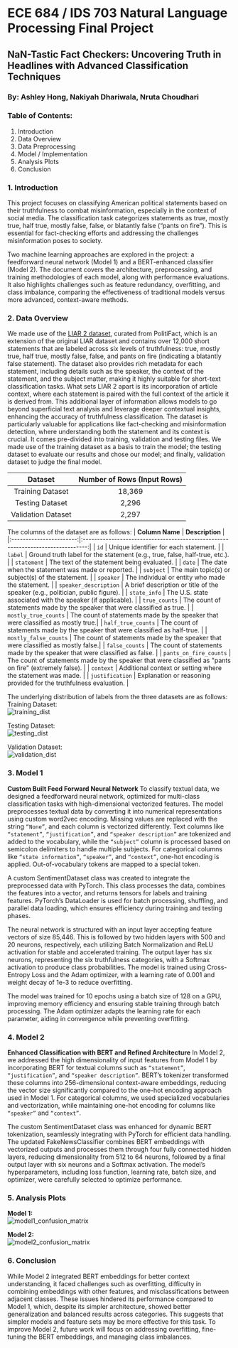 # ECE 684 / IDS 703 Natural Language Processing Final Project 

## NaN-Tastic Fact Checkers: Uncovering Truth in Headlines with Advanced Classification Techniques
### By: Ashley Hong, Nakiyah Dhariwala, Nruta Choudhari

### Table of Contents:
1. Introduction
2. Data Overview
3. Data Preprocessing
4. Model / Implementation
5. Analysis Plots
6. Conclusion

### 1. Introduction
This project focuses on classifying American political statements based on their truthfulness to combat misinformation, especially in the context of social media. The classification task categorizes statements as true, mostly true, half true, mostly false, false, or blatantly false (“pants on fire”). This is essential for fact-checking efforts and addressing the challenges misinformation poses to society.

Two machine learning approaches are explored in the project: a feedforward neural network (Model 1) and a BERT-enhanced classifier (Model 2). The document covers the architecture, preprocessing, and training methodologies of each model, along with performance evaluations. It also highlights challenges such as feature redundancy, overfitting, and class imbalance, comparing the effectiveness of traditional models versus more advanced, context-aware methods.


### 2. Data Overview
We made use of the [LIAR 2 dataset](https://paperswithcode.com/dataset/liar2), curated from PolitiFact, which is an extension of the original LIAR dataset and contains over 12,000 short statements that are labeled across six levels of truthfulness: true, mostly true, half true, mostly false, false, and pants on fire (indicating a blatantly false statement). The dataset also provides rich metadata for each statement, including details such as the speaker, the context of the statement, and the subject matter, making it highly suitable for short-text classification tasks.
What sets LIAR 2 apart is its incorporation of article context, where each statement is paired with the full context of the article it is derived from. This additional layer of information allows models to go beyond superficial text analysis and leverage deeper contextual insights, enhancing the accuracy of truthfulness classification. The dataset is particularly valuable for applications like fact-checking and misinformation detection, where understanding both the statement and its context is crucial.
It comes pre-divided into training, validation and testing files. We made use of the training dataset as a basis to train the model; the testing dataset to evaluate our results and chose our model; and finally, validation dataset to judge the final model.

|      Dataset      | Number of Rows (Input Rows) |
|:-----------------:|:---------------------------:|
| Training Dataset  |           18,369           |
| Testing Dataset   |           2,296            |
| Validation Dataset|           2,297            |

The columns of the dataset are as follows:
| **Column Name**        | **Description**                                                                 |
|:-----------------------:|:-------------------------------------------------------------------------------:|
| `id`                   | Unique identifier for each statement.                                           |
| `label`                | Ground truth label for the statement (e.g., true, false, half-true, etc.).      |
| `statement`            | The text of the statement being evaluated.                                      |
| `date`                 | The date when the statement was made or reported.                               |
| `subject`              | The main topic(s) or subject(s) of the statement.                               |
| `speaker`              | The individual or entity who made the statement.                                |
| `speaker_description`  | A brief description or title of the speaker (e.g., politician, public figure).  |
| `state_info`           | The U.S. state associated with the speaker (if applicable).                    |
| `true_counts`          | The count of statements made by the speaker that were classified as true.       |
| `mostly_true_counts`   | The count of statements made by the speaker that were classified as mostly true.|
| `half_true_counts`     | The count of statements made by the speaker that were classified as half-true.  |
| `mostly_false_counts`  | The count of statements made by the speaker that were classified as mostly false.|
| `false_counts`         | The count of statements made by the speaker that were classified as false.      |
| `pants_on_fire_counts` | The count of statements made by the speaker that were classified as "pants on fire" (extremely false). |
| `context`              | Additional context or setting where the statement was made.                     |
| `justification`        | Explanation or reasoning provided for the truthfulness evaluation.              |

The underlying distribution of labels from the three datasets are as follows:
Training Dataset:  
![training_dist](results/label_distribution_train.png)

Testing Dataset:  
![testing_dist](results/label_distribution_test.png)

Validation Dataset:  
![validation_dist](results/label_distribution_validation.png)


### 3. Model 1
**Custom Built Feed Forward Neural Network**
To classify textual data, we designed a feedforward neural network, optimized for multi-class classification tasks with high-dimensional vectorized features. The model preprocesses textual data by converting it into numerical representations using custom word2vec encoding. Missing values are replaced with the string `“None”`, and each column is vectorized differently. Text columns like `“statement”`, `“justification”`, and `“speaker description”` are tokenized and added to the vocabulary, while the `“subject”` column is processed based on semicolon delimiters to handle multiple subjects. For categorical columns like `“state information”`, `“speaker”`, and `“context”`, one-hot encoding is applied. Out-of-vocabulary tokens are mapped to a special token.

A custom SentimentDataset class was created to integrate the preprocessed data with PyTorch. This class processes the data, combines the features into a vector, and returns tensors for labels and training features. PyTorch’s DataLoader is used for batch processing, shuffling, and parallel data loading, which ensures efficiency during training and testing phases.

The neural network is structured with an input layer accepting feature vectors of size 85,446. This is followed by two hidden layers with 500 and 20 neurons, respectively, each utilizing Batch Normalization and ReLU activation for stable and accelerated training. The output layer has six neurons, representing the six truthfulness categories, with a Softmax activation to produce class probabilities. The model is trained using Cross-Entropy Loss and the Adam optimizer, with a learning rate of 0.001 and weight decay of 1e-3 to reduce overfitting.

The model was trained for 10 epochs using a batch size of 128 on a GPU, improving memory efficiency and ensuring stable training through batch processing. The Adam optimizer adapts the learning rate for each parameter, aiding in convergence while preventing overfitting.


### 4. Model 2
**Enhanced Classification with BERT and Refined Architecture**
In Model 2, we addressed the high dimensionality of input features from Model 1 by incorporating BERT for textual columns such as `“statement”`, `“justification”`, and `“speaker description”`. BERT’s tokenizer transformed these columns into 256-dimensional context-aware embeddings, reducing the vector size significantly compared to the one-hot encoding approach used in Model 1. For categorical columns, we used specialized vocabularies and vectorization, while maintaining one-hot encoding for columns like `“speaker”` and `“context”`.

The custom SentimentDataset class was enhanced for dynamic BERT tokenization, seamlessly integrating with PyTorch for efficient data handling. The updated FakeNewsClassifier combines BERT embeddings with vectorized outputs and processes them through four fully connected hidden layers, reducing dimensionality from 512 to 64 neurons, followed by a final output layer with six neurons and a Softmax activation. The model’s hyperparameters, including loss function, learning rate, batch size, and optimizer, were carefully selected to optimize performance.


### 5. Analysis Plots
**Model 1:**  
![model1_confusion_matrix](results/model1_confusion_matrix.png)

**Model 2:**  
![model2_confusion_matrix](results/model2_confusion_matrix.png)

### 6. Conclusion
While Model 2 integrated BERT embeddings for better context understanding, it faced challenges such as overfitting, difficulty in combining embeddings with other features, and misclassifications between adjacent classes. These issues hindered its performance compared to Model 1, which, despite its simpler architecture, showed better generalization and balanced results across categories. This suggests that simpler models and feature sets may be more effective for this task. To improve Model 2, future work will focus on addressing overfitting, fine-tuning the BERT embeddings, and managing class imbalances.